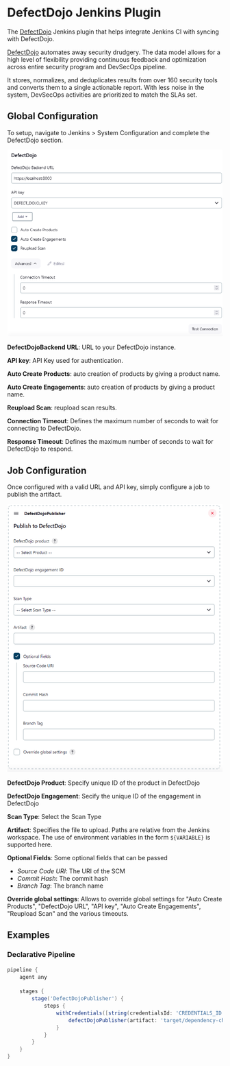 # DefectDojo Jenkins Plugin

The [DefectDojo](https://www.defectdojo.com/) Jenkins plugin that helps integrate Jenkins CI with syncing with DefectDojo.

[DefectDojo](https://www.defectdojo.com/) automates away security drudgery. The data model allows for a high level of flexibility providing continuous feedback and optimization across entire security program and DevSecOps pipeline.

It stores, normalizes, and deduplicates results from over 160 security tools and converts them to a single actionable report. With less noise in the system, DevSecOps activities are prioritized to match the SLAs set.

## Global Configuration
To setup, navigate to Jenkins > System Configuration and complete the DefectDojo section.

![global configuration](docs/images/jenkins-global-config.png)

**DefectDojoBackend URL**: URL to your DefectDojo instance.

**API key**: API Key used for authentication.


**Auto Create Products**: auto creation of products by giving a product name.

**Auto Create Engagements**: auto creation of products by giving a product name.

**Reupload Scan**: reupload scan results.

**Connection Timeout**: Defines the maximum number of seconds to wait for connecting to DefectDojo.

**Response Timeout**: Defines the maximum number of seconds to wait for DefectDojo to respond.


## Job Configuration
Once configured with a valid URL and API key, simply configure a job to publish the artifact.

![job configuration](docs/images/jenkins-pipeline-config.png)

**DefectDojo Product**: Specify unique ID of the product in DefectDojo

**DefectDojo Engagement**: Secify the unique ID of the engagement in DefectDojo

**Scan Type**: Select the Scan Type

**Artifact**: Specifies the file to upload. Paths are relative from the Jenkins workspace. The use of environment variables in the form `${VARIABLE}` is supported here.

**Optional Fields**: Some optional fields that can be passed
- _Source Code URI_: The URI of the SCM
- _Commit Hash_: The commit hash
- _Branch Tag_: The branch name

**Override global settings**: Allows to override global settings for "Auto Create Products", "DefectDojo URL", "API key", "Auto Create Engagements", "Reupload Scan" and the various timeouts.

## Examples
### Declarative Pipeline

```groovy
pipeline {
    agent any

    stages {
        stage('DefectDojoPublisher') {
            steps {
                withCredentials([string(credentialsId: 'CREDENTIALS_ID', variable: 'API_KEY')]) {
                    defectDojoPublisher(artifact: 'target/dependency-check-report.xml', productName: 'my-product', scanType: 'Dependency Check Scan', engagementName: 'ci/cd', defectDojoCredentialsId: API_KEY, sourceCodeUrl: 'https://git.com/org/project.git', branchTag: 'main')
                }
            }
        }
    }
}
```
